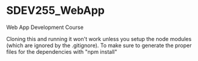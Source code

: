 # SDEV255_WebApp
Web App Development Course

Cloning this and running it won't work unless you setup the node modules (which are ignored by the .gitignore). To make sure to generate the proper files for the dependencies with "npm install"
